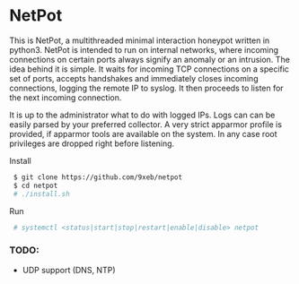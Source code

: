 # NetPot
This is NetPot, a multithreaded minimal interaction honeypot written in python3.
NetPot is intended to run on internal networks, where incoming connections on certain ports always signify an anomaly or an intrusion.
The idea behind it is simple. It waits for incoming TCP connections on a specific set of ports, accepts handshakes and immediately closes incoming connections, logging the remote IP to syslog. It then proceeds to listen for the next incoming connection.

It is up to the administrator what to do with logged IPs. Logs can can be easily parsed by your preferred collector.
A very strict apparmor profile is provided, if apparmor tools are available on the system. In any case root privileges are dropped right before listening.

Install
```bash
 $ git clone https://github.com/9xeb/netpot
 $ cd netpot
 # ./install.sh
```

Run
```bash
 # systemctl <status|start|stop|restart|enable|disable> netpot
```

### TODO:
 - UDP support (DNS, NTP)

